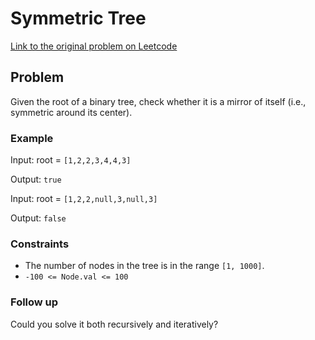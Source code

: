 # Symmetric Tree

[Link to the original problem on Leetcode](https://leetcode.com/problems/symmetric-tree/)

## Problem

Given the root of a binary tree, check whether it is a mirror of itself (i.e., symmetric around its center).

### Example

Input: 
root = `[1,2,2,3,4,4,3]`

Output: 
`true`

Input: 
root = `[1,2,2,null,3,null,3]`

Output: 
`false`

### Constraints

- The number of nodes in the tree is in the range `[1, 1000]`.
- `-100 <= Node.val <= 100`

### Follow up

Could you solve it both recursively and iteratively?
